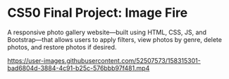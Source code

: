 # CS50 Final Project: Image Fire
A responsive photo gallery website—built using HTML, CSS, JS, and Bootstrap—that allows users to apply filters, view photos by genre, delete photos, and restore photos if desired.

https://user-images.githubusercontent.com/52507573/158315301-bad6804d-3884-4c91-b25c-576bbb97f481.mp4
